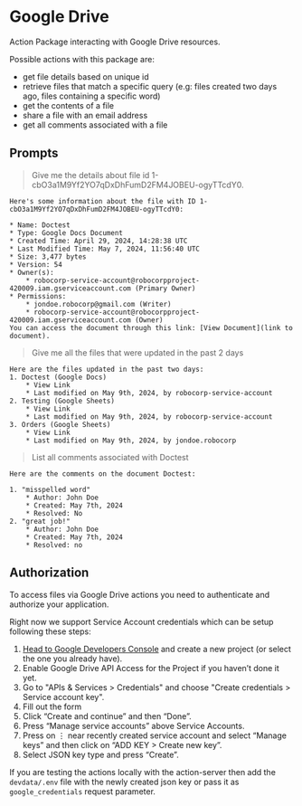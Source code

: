 # Google Drive

Action Package interacting with Google Drive resources.

Possible actions with this package are:

- get file details based on unique id
- retrieve files that match a specific query (e.g: files created two days ago, files containing a specific word)
- get the contents of a file
- share a file with an email address
- get all comments associated with a file

## Prompts

> Give me the details about file id 1-cbO3a1M9Yf2YO7qDxDhFumD2FM4JOBEU-ogyTTcdY0.

```
Here's some information about the file with ID 1-cbO3a1M9Yf2YO7qDxDhFumD2FM4JOBEU-ogyTTcdY0:

* Name: Doctest
* Type: Google Docs Document
* Created Time: April 29, 2024, 14:28:38 UTC
* Last Modified Time: May 7, 2024, 11:56:40 UTC
* Size: 3,477 bytes
* Version: 54
* Owner(s):
    * robocorp-service-account@robocorpproject-420009.iam.gserviceaccount.com (Primary Owner)
* Permissions:
    * jondoe.robocorp@gmail.com (Writer)
    * robocorp-service-account@robocorpproject-420009.iam.gserviceaccount.com (Owner)
You can access the document through this link: [View Document](link to document).
```

> Give me all the files that were updated in the past 2 days

```
Here are the files updated in the past two days:
1. Doctest (Google Docs)
    * View Link
    * Last modified on May 9th, 2024, by robocorp-service-account
2. Testing (Google Sheets)
    * View Link
    * Last modified on May 9th, 2024, by robocorp-service-account
3. Orders (Google Sheets)
    * View Link
    * Last modified on May 9th, 2024, by jondoe.robocorp
```

> List all comments associated with Doctest

```
Here are the comments on the document Doctest:

1. "misspelled word"
    * Author: John Doe
    * Created: May 7th, 2024
    * Resolved: No
2. "great job!"
    * Author: John Doe
    * Created: May 7th, 2024
    * Resolved: no
```

## Authorization

To access files via Google Drive actions you need to authenticate and authorize your application.

Right now we support Service Account credentials which can be setup following these steps:
1. [Head to Google Developers Console](https://console.cloud.google.com/apis/dashboard) and create a new project (or select the one you already have).
2. Enable Google Drive API Access for the Project if you haven’t done it yet.
3. Go to "APIs & Services > Credentials" and choose "Create credentials > Service account key".
4. Fill out the form
5. Click “Create and continue” and then “Done”.
6. Press “Manage service accounts” above Service Accounts.
7. Press on ⋮ near recently created service account and select “Manage keys” and then click on “ADD KEY > Create new key”.
8. Select JSON key type and press “Create”.

If you are testing the actions locally with the action-server then add the `devdata/.env` file with the
newly created json key or pass it as `google_credentials` request parameter.
